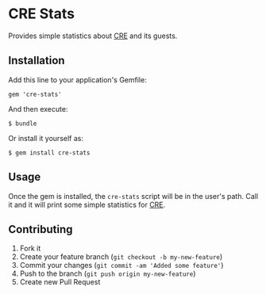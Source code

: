 # CRE Stats

Provides simple statistics about [CRE](http://cre.fm/) and its guests.

## Installation

Add this line to your application's Gemfile:

    gem 'cre-stats'

And then execute:

    $ bundle

Or install it yourself as:

    $ gem install cre-stats

## Usage

Once the gem is installed, the `cre-stats` script will be in the user's path. Call it and it will print some simple statistics for [CRE](http://cre.fm/).

## Contributing

1. Fork it
2. Create your feature branch (`git checkout -b my-new-feature`)
3. Commit your changes (`git commit -am 'Added some feature'`)
4. Push to the branch (`git push origin my-new-feature`)
5. Create new Pull Request
